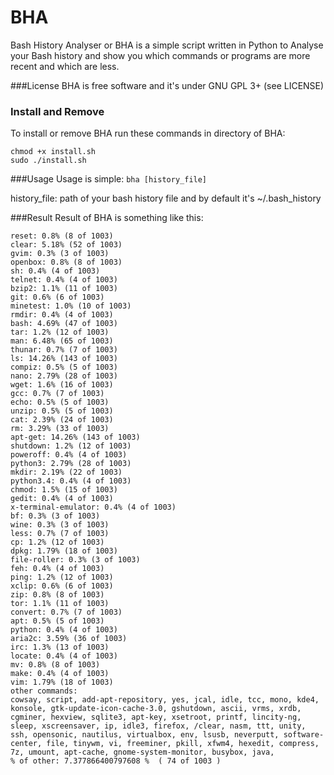 # BHA

Bash History Analyser or BHA is a simple script written in Python to Analyse your Bash history and show you which commands or programs are more recent and which are less.

###License
BHA is free software and it's under GNU GPL 3+ (see LICENSE)

### Install and Remove
To install or remove BHA run these commands in directory of BHA:
```
chmod +x install.sh
sudo ./install.sh
```
###Usage
Usage is simple: `bha [history_file]`

  history_file: path of your bash history file and by default it's ~/.bash_history

###Result
Result of BHA is something like this:


```
reset: 0.8% (8 of 1003)
clear: 5.18% (52 of 1003)
gvim: 0.3% (3 of 1003)
openbox: 0.8% (8 of 1003)
sh: 0.4% (4 of 1003)
telnet: 0.4% (4 of 1003)
bzip2: 1.1% (11 of 1003)
git: 0.6% (6 of 1003)
minetest: 1.0% (10 of 1003)
rmdir: 0.4% (4 of 1003)
bash: 4.69% (47 of 1003)
tar: 1.2% (12 of 1003)
man: 6.48% (65 of 1003)
thunar: 0.7% (7 of 1003)
ls: 14.26% (143 of 1003)
compiz: 0.5% (5 of 1003)
nano: 2.79% (28 of 1003)
wget: 1.6% (16 of 1003)
gcc: 0.7% (7 of 1003)
echo: 0.5% (5 of 1003)
unzip: 0.5% (5 of 1003)
cat: 2.39% (24 of 1003)
rm: 3.29% (33 of 1003)
apt-get: 14.26% (143 of 1003)
shutdown: 1.2% (12 of 1003)
poweroff: 0.4% (4 of 1003)
python3: 2.79% (28 of 1003)
mkdir: 2.19% (22 of 1003)
python3.4: 0.4% (4 of 1003)
chmod: 1.5% (15 of 1003)
gedit: 0.4% (4 of 1003)
x-terminal-emulator: 0.4% (4 of 1003)
bf: 0.3% (3 of 1003)
wine: 0.3% (3 of 1003)
less: 0.7% (7 of 1003)
cp: 1.2% (12 of 1003)
dpkg: 1.79% (18 of 1003)
file-roller: 0.3% (3 of 1003)
feh: 0.4% (4 of 1003)
ping: 1.2% (12 of 1003)
xclip: 0.6% (6 of 1003)
zip: 0.8% (8 of 1003)
tor: 1.1% (11 of 1003)
convert: 0.7% (7 of 1003)
apt: 0.5% (5 of 1003)
python: 0.4% (4 of 1003)
aria2c: 3.59% (36 of 1003)
irc: 1.3% (13 of 1003)
locate: 0.4% (4 of 1003)
mv: 0.8% (8 of 1003)
make: 0.4% (4 of 1003)
vim: 1.79% (18 of 1003)
other commands: 
cowsay, script, add-apt-repository, yes, jcal, idle, tcc, mono, kde4, konsole, gtk-update-icon-cache-3.0, gshutdown, ascii, vrms, xrdb, cgminer, hexview, sqlite3, apt-key, xsetroot, printf, lincity-ng, sleep, xscreensaver, ip, idle3, firefox, /clear, nasm, ttt, unity, ssh, opensonic, nautilus, virtualbox, env, lsusb, neverputt, software-center, file, tinywm, vi, freeminer, pkill, xfwm4, hexedit, compress, 7z, umount, apt-cache, gnome-system-monitor, busybox, java, 
% of other: 7.377866400797608 %  ( 74 of 1003 )
```


